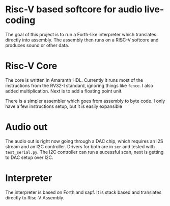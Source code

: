 # Risc-V based softcore for audio live-coding

The goal of this project is to run a Forth-like interpreter which translates directly into assembly.
The assembly then runs on a RISC-V softcore and produces sound or other data.

# Risc-V Core

The core is written in Amaranth HDL. Currently it runs most of the instructions from the RV32-I standard, ignoring things like `fence`. I also added multiplication.
Next is to add a floating point unit.

There is a simpler assembler which goes from assembly to byte code. I only have a few instructions setup, but it is easily expansible

# Audio out

The audio out is right now going through a DAC chip, which requires an I2S stream and an I2C controller. Drivers for both are in `ser` and tested with `test_serial.py`. 
The I2C controller can run a sucessful scan, next is getting to DAC setup over I2C.

# Interpreter

The interpreter is based on Forth and sapf. It is stack based and translates directly to Risc-V Assembly.

